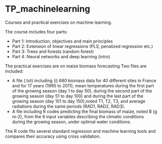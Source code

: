# TP_machinelearning
Courses and practical exercises on machine learning.

The course includes four parts:
- Part 1: Introduction, objectives and main principles
- Part 2: Extension of linear regressions (PLS, penalized regression etc.)
- Part 3: Trees and forests (random forest)
- Part 4: Neural networks and deep learning (intro)

The practical exercises are on maize biomass forecasting
Two files are included:
- A file (.txt) including (i) 680 biomass data for 40 different sites in France and for 17 years (1995 to 2011), mean temperatures during the first part of the growing season (day 1 to day 50), during the second part of the growing season (day 51 to day 100) and during the last part of the growing season (day 101 to day 150),noted T1, T2, T3, and average radiations during the same periods (RAD1, RAD2, RAD3).
- A file including R codes predicting the final biomass of maize, noted B (g m-2), from the 6 input variables describing the climatic conditions during the growing season, under optimal water conditions. 

The R code fits several standard regression and machine learning tools and compares their accuracy using cross validation. 

